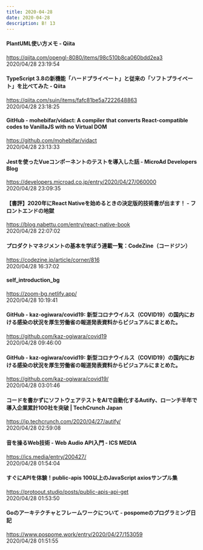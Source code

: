 ```yaml
---
title: 2020-04-28
date: 2020-04-28
description: B! 13
---
```


#### PlantUML使い方メモ - Qiita
https://qiita.com/opengl-8080/items/98c510b8ca060bdd2ea3<br>
2020/04/28 23:19:54<br>


#### TypeScript 3.8の新機能「ハードプライベート」と従来の「ソフトプライベート」を比べてみた - Qiita
https://qiita.com/suin/items/fafc81be5a7222648863<br>
2020/04/28 23:18:25<br>


#### GitHub - mohebifar/vidact: A compiler that converts React-compatible codes to VanillaJS with no Virtual DOM
https://github.com/mohebifar/vidact<br>
2020/04/28 23:13:33<br>


#### Jestを使ったVueコンポーネントのテストを導入した話 - MicroAd Developers Blog
https://developers.microad.co.jp/entry/2020/04/27/060000<br>
2020/04/28 23:09:35<br>


#### 【書評】2020年にReact Nativeを始めるときの決定版的技術書が出ます！ - フロントエンドの地獄
https://blog.nabettu.com/entry/react-native-book<br>
2020/04/28 22:07:02<br>


#### プロダクトマネジメントの基本を学ぼう連載一覧：CodeZine（コードジン）
https://codezine.jp/article/corner/816<br>
2020/04/28 16:37:02<br>


#### self_introduction_bg
https://zoom-bg.netlify.app/<br>
2020/04/28 10:19:41<br>


#### GitHub - kaz-ogiwara/covid19: 新型コロナウイルス（COVID19）の国内における感染の状況を厚生労働省の報道発表資料からビジュアルにまとめた。
https://github.com/kaz-ogiwara/covid19<br>
2020/04/28 09:46:00<br>


#### GitHub - kaz-ogiwara/covid19: 新型コロナウイルス（COVID19）の国内における感染の状況を厚生労働省の報道発表資料からビジュアルにまとめた。
https://github.com/kaz-ogiwara/covid19/<br>
2020/04/28 03:01:46<br>


#### コードを書かずにソフトウェアテストをAIで自動化するAutify、ローンチ半年で導入企業累計100社を突破 | TechCrunch Japan
https://jp.techcrunch.com/2020/04/27/autify/<br>
2020/04/28 02:59:08<br>


#### 音を操るWeb技術 - Web Audio API入門 - ICS MEDIA
https://ics.media/entry/200427/<br>
2020/04/28 01:54:04<br>


#### すぐにAPIを体験！public-apis 100以上のJavaScript axiosサンプル集
https://protoout.studio/posts/public-apis-api-get<br>
2020/04/28 01:53:50<br>


#### Goのアーキテクチャとフレームワークについて - pospomeのプログラミング日記
https://www.pospome.work/entry/2020/04/27/153059<br>
2020/04/28 01:51:55<br>


